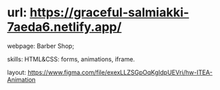 # url: https://graceful-salmiakki-7aeda6.netlify.app/

webpage: Barber Shop;

skills:
HTML&CSS: forms, animations, iframe.

layout: https://www.figma.com/file/exexLLZSGpOqKgIdpUEVri/hw-ITEA-Animation

